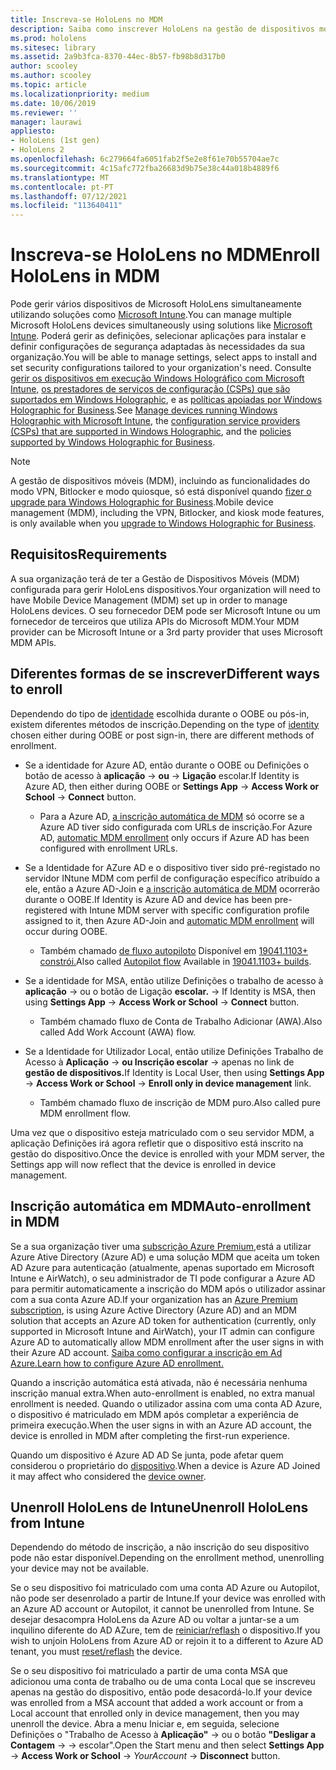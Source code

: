 ```yaml
---
title: Inscreva-se HoloLens no MDM
description: Saiba como inscrever HoloLens na gestão de dispositivos móveis (MDM) para uma gestão mais fácil de vários dispositivos.
ms.prod: hololens
ms.sitesec: library
ms.assetid: 2a9b3fca-8370-44ec-8b57-fb98b8d317b0
author: scooley
ms.author: scooley
ms.topic: article
ms.localizationpriority: medium
ms.date: 10/06/2019
ms.reviewer: ''
manager: laurawi
appliesto:
- HoloLens (1st gen)
- HoloLens 2
ms.openlocfilehash: 6c279664fa6051fab2f5e2e8f61e70b55704ae7c
ms.sourcegitcommit: 4c15afc772fba26683d9b75e38c44a018b4889f6
ms.translationtype: MT
ms.contentlocale: pt-PT
ms.lasthandoff: 07/12/2021
ms.locfileid: "113640411"
---
```

# <a name="enroll-hololens-in-mdm"></a><span data-ttu-id="6ce81-103">Inscreva-se HoloLens no MDM</span><span class="sxs-lookup"><span data-stu-id="6ce81-103">Enroll HoloLens in MDM</span></span>

<span data-ttu-id="6ce81-104">Pode gerir vários dispositivos de Microsoft HoloLens simultaneamente utilizando soluções como [Microsoft Intune](/intune/windows-holographic-for-business).</span><span class="sxs-lookup"><span data-stu-id="6ce81-104">You can manage multiple Microsoft HoloLens devices simultaneously using solutions like [Microsoft Intune](/intune/windows-holographic-for-business).</span></span> <span data-ttu-id="6ce81-105">Poderá gerir as definições, selecionar aplicações para instalar e definir configurações de segurança adaptadas às necessidades da sua organização.</span><span class="sxs-lookup"><span data-stu-id="6ce81-105">You will be able to manage settings, select apps to install and set security configurations tailored to your organization's need.</span></span> <span data-ttu-id="6ce81-106">Consulte [gerir os dispositivos em execução Windows Holográfico com Microsoft Intune,](/intune/windows-holographic-for-business) [os prestadores de serviços de configuração (CSPs) que são suportados em Windows Holographic](https://msdn.microsoft.com/windows/hardware/commercialize/customize/mdm/configuration-service-provider-reference#hololens), e as [políticas apoiadas por Windows Holographic for Business](https://msdn.microsoft.com/windows/hardware/commercialize/customize/mdm/policy-configuration-service-provider#hololenspolicies).</span><span class="sxs-lookup"><span data-stu-id="6ce81-106">See [Manage devices running Windows Holographic with Microsoft Intune](/intune/windows-holographic-for-business), the [configuration service providers (CSPs) that are supported in Windows Holographic](https://msdn.microsoft.com/windows/hardware/commercialize/customize/mdm/configuration-service-provider-reference#hololens), and the [policies supported by Windows Holographic for Business](https://msdn.microsoft.com/windows/hardware/commercialize/customize/mdm/policy-configuration-service-provider#hololenspolicies).</span></span>

> [!NOTE]
> <span data-ttu-id="6ce81-107">A gestão de dispositivos móveis (MDM), incluindo as funcionalidades do modo VPN, Bitlocker e modo quiosque, só está disponível quando [fizer o upgrade para Windows Holographic for Business](hololens1-upgrade-enterprise.md).</span><span class="sxs-lookup"><span data-stu-id="6ce81-107">Mobile device management (MDM), including the VPN, Bitlocker, and kiosk mode features, is only available when you [upgrade to Windows Holographic for Business](hololens1-upgrade-enterprise.md).</span></span>

## <a name="requirements"></a><span data-ttu-id="6ce81-108">Requisitos</span><span class="sxs-lookup"><span data-stu-id="6ce81-108">Requirements</span></span>

 <span data-ttu-id="6ce81-109">A sua organização terá de ter a Gestão de Dispositivos Móveis (MDM) configurada para gerir HoloLens dispositivos.</span><span class="sxs-lookup"><span data-stu-id="6ce81-109">Your organization will need to have Mobile Device Management (MDM) set up in order to manage HoloLens devices.</span></span> <span data-ttu-id="6ce81-110">O seu fornecedor DEM pode ser Microsoft Intune ou um fornecedor de terceiros que utiliza APIs do Microsoft MDM.</span><span class="sxs-lookup"><span data-stu-id="6ce81-110">Your MDM provider can be Microsoft Intune or a 3rd party provider that uses Microsoft MDM APIs.</span></span>
 
## <a name="different-ways-to-enroll"></a><span data-ttu-id="6ce81-111">Diferentes formas de se inscrever</span><span class="sxs-lookup"><span data-stu-id="6ce81-111">Different ways to enroll</span></span>

<span data-ttu-id="6ce81-112">Dependendo do tipo de [identidade](hololens-identity.md) escolhida durante o OOBE ou pós-in, existem diferentes métodos de inscrição.</span><span class="sxs-lookup"><span data-stu-id="6ce81-112">Depending on the type of [identity](hololens-identity.md) chosen either during OOBE or post sign-in, there are different methods of enrollment.</span></span>

- <span data-ttu-id="6ce81-113">Se a identidade for Azure AD, então durante o OOBE ou Definições o botão de acesso à **aplicação**  ->  **ou**  ->  **Ligação** escolar.</span><span class="sxs-lookup"><span data-stu-id="6ce81-113">If Identity is Azure AD, then either during OOBE or **Settings App** -> **Access Work or School** -> **Connect** button.</span></span>
    - <span data-ttu-id="6ce81-114">Para a Azure AD, [a inscrição automática de MDM](hololens-enroll-mdm.md#auto-enrollment-in-mdm) só ocorre se a Azure AD tiver sido configurada com URLs de inscrição.</span><span class="sxs-lookup"><span data-stu-id="6ce81-114">For Azure AD, [automatic MDM enrollment](hololens-enroll-mdm.md#auto-enrollment-in-mdm) only occurs if Azure AD has been configured with enrollment URLs.</span></span>
     
- <span data-ttu-id="6ce81-115">Se a Identidade for AZure AD e o dispositivo tiver sido pré-registado no servidor INtune MDM com perfil de configuração específico atribuído a ele, então a Azure AD-Join e [a inscrição automática de MDM](hololens-enroll-mdm.md#auto-enrollment-in-mdm) ocorrerão durante o OOBE.</span><span class="sxs-lookup"><span data-stu-id="6ce81-115">If Identity is Azure AD and device has been pre-registered with Intune MDM server with specific configuration profile assigned to it, then Azure AD-Join and [automatic MDM enrollment](hololens-enroll-mdm.md#auto-enrollment-in-mdm) will occur during OOBE.</span></span>
    - <span data-ttu-id="6ce81-116">Também chamado [de fluxo autopiloto](hololens2-autopilot.md) Disponível em [19041.1103+ constrói.](hololens-release-notes.md#windows-holographic-version-2004)</span><span class="sxs-lookup"><span data-stu-id="6ce81-116">Also called [Autopilot flow](hololens2-autopilot.md) Available in [19041.1103+ builds](hololens-release-notes.md#windows-holographic-version-2004).</span></span>
    

- <span data-ttu-id="6ce81-117">Se a identidade for MSA, então utilize Definições o trabalho de acesso à **aplicação**  ->  ou o botão de Ligação **escolar.**  ->  </span><span class="sxs-lookup"><span data-stu-id="6ce81-117">If Identity is MSA, then using **Settings App** -> **Access Work or School** -> **Connect** button.</span></span>
    - <span data-ttu-id="6ce81-118">Também chamado fluxo de Conta de Trabalho Adicionar (AWA).</span><span class="sxs-lookup"><span data-stu-id="6ce81-118">Also called Add Work Account (AWA) flow.</span></span>
- <span data-ttu-id="6ce81-119">Se a Identidade for Utilizador Local, então utilize Definições Trabalho de Acesso à **Aplicação**  ->  **ou Inscrição escolar**  ->  apenas no link de **gestão de dispositivos.**</span><span class="sxs-lookup"><span data-stu-id="6ce81-119">If Identity is Local User, then using **Settings App** -> **Access Work or School** -> **Enroll only in device management** link.</span></span>
    - <span data-ttu-id="6ce81-120">Também chamado fluxo de inscrição de MDM puro.</span><span class="sxs-lookup"><span data-stu-id="6ce81-120">Also called pure MDM enrollment flow.</span></span>

<span data-ttu-id="6ce81-121">Uma vez que o dispositivo esteja matriculado com o seu servidor MDM, a aplicação Definições irá agora refletir que o dispositivo está inscrito na gestão do dispositivo.</span><span class="sxs-lookup"><span data-stu-id="6ce81-121">Once the device is enrolled with your MDM server, the Settings app will now reflect that the device is enrolled in device management.</span></span>

## <a name="auto-enrollment-in-mdm"></a><span data-ttu-id="6ce81-122">Inscrição automática em MDM</span><span class="sxs-lookup"><span data-stu-id="6ce81-122">Auto-enrollment in MDM</span></span>

<span data-ttu-id="6ce81-123">Se a sua organização tiver uma [subscrição Azure Premium,](https://azure.microsoft.com/overview/)está a utilizar Azure Ative Directory (Azure AD) e uma solução MDM que aceita um token AD Azure para autenticação (atualmente, apenas suportado em Microsoft Intune e AirWatch), o seu administrador de TI pode configurar a Azure AD para permitir automaticamente a inscrição do MDM após o utilizador assinar com a sua conta Azure AD.</span><span class="sxs-lookup"><span data-stu-id="6ce81-123">If your organization has an [Azure Premium subscription](https://azure.microsoft.com/overview/), is using Azure Active Directory (Azure AD) and an MDM solution that accepts an Azure AD token for authentication (currently, only supported in Microsoft Intune and AirWatch), your IT admin can configure Azure AD to automatically allow MDM enrollment after the user signs in with their Azure AD account.</span></span> [<span data-ttu-id="6ce81-124">Saiba como configurar a inscrição em Ad Azure.</span><span class="sxs-lookup"><span data-stu-id="6ce81-124">Learn how to configure Azure AD enrollment.</span></span>](/mem/intune/enrollment/windows-enroll#enable-windows-10-automatic-enrollment)

<span data-ttu-id="6ce81-125">Quando a inscrição automática está ativada, não é necessária nenhuma inscrição manual extra.</span><span class="sxs-lookup"><span data-stu-id="6ce81-125">When auto-enrollment is enabled, no extra manual enrollment is needed.</span></span> <span data-ttu-id="6ce81-126">Quando o utilizador assina com uma conta AD Azure, o dispositivo é matriculado em MDM após completar a experiência de primeira execução.</span><span class="sxs-lookup"><span data-stu-id="6ce81-126">When the user signs in with an Azure AD account, the device is enrolled in MDM after completing the first-run experience.</span></span>

<span data-ttu-id="6ce81-127">Quando um dispositivo é Azure AD AD Se junta, pode afetar quem considerou o proprietário do [dispositivo](security-adminless-os.md#device-owner).</span><span class="sxs-lookup"><span data-stu-id="6ce81-127">When a device is Azure AD Joined it may affect who considered the [device owner](security-adminless-os.md#device-owner).</span></span>

## <a name="unenroll-hololens-from-intune"></a><span data-ttu-id="6ce81-128">Unenroll HoloLens de Intune</span><span class="sxs-lookup"><span data-stu-id="6ce81-128">Unenroll HoloLens from Intune</span></span>

<span data-ttu-id="6ce81-129">Dependendo do método de inscrição, a não inscrição do seu dispositivo pode não estar disponível.</span><span class="sxs-lookup"><span data-stu-id="6ce81-129">Depending on the enrollment method, unenrolling your device may not be available.</span></span>

<span data-ttu-id="6ce81-130">Se o seu dispositivo foi matriculado com uma conta AD Azure ou Autopilot, não pode ser desenrolado a partir de Intune.</span><span class="sxs-lookup"><span data-stu-id="6ce81-130">If your device was enrolled with an Azure AD account or Autopilot, it cannot be unenrolled from Intune.</span></span> <span data-ttu-id="6ce81-131">Se desejar desacompra HoloLens da Azure AD ou voltar a juntar-se a um inquilino diferente do AD AZure, tem de [reiniciar/reflash](hololens-recovery.md#reset-the-device) o dispositivo.</span><span class="sxs-lookup"><span data-stu-id="6ce81-131">If you wish to unjoin HoloLens from Azure AD or rejoin it to a different to Azure AD tenant, you must [reset/reflash](hololens-recovery.md#reset-the-device) the device.</span></span>

<span data-ttu-id="6ce81-132">Se o seu dispositivo foi matriculado a partir de uma conta MSA que adicionou uma conta de trabalho ou de uma conta Local que se inscreveu apenas na gestão do dispositivo, então pode desacordá-lo.</span><span class="sxs-lookup"><span data-stu-id="6ce81-132">If your device was enrolled from a MSA account that added a work account or from a Local account that enrolled only in device management, then you may unenroll the device.</span></span> <span data-ttu-id="6ce81-133">Abra a menu Iniciar e, em seguida, selecione Definições o "Trabalho de Acesso à **Aplicação"**  ->  ou o botão **"Desligar a Contagem**  ->    ->   escolar".</span><span class="sxs-lookup"><span data-stu-id="6ce81-133">Open the Start menu and then select **Settings App** -> **Access Work or School** -> *YourAccount* -> **Disconnect** button.</span></span>